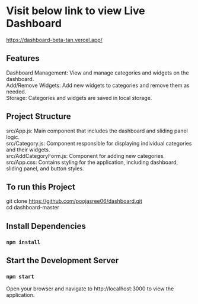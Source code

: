 # Visit below link to view Live Dashboard
https://dashboard-beta-tan.vercel.app/

## Features
Dashboard Management: View and manage categories and widgets on the dashboard.<br/>
Add/Remove Widgets: Add new widgets to categories and remove them as needed.<br/>
Storage: Categories and widgets are saved in local storage.<br/>

## Project Structure
src/App.js: Main component that includes the dashboard and sliding panel logic.<br/>
src/Category.js: Component responsible for displaying individual categories and their widgets.<br/>
src/AddCategoryForm.js: Component for adding new categories.<br/>
src/App.css: Contains styling for the application, including dashboard, sliding panel, and button styles.<br/>

## To run this Project
git clone https://github.com/poojasree06/dashboard.git<br/>
cd dashboard-master
## Install Dependencies
### `npm install`
## Start the Development Server
### `npm start`
Open your browser and navigate to http://localhost:3000 to view the application.

